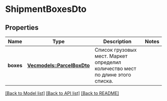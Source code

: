 # ShipmentBoxesDto

## Properties
Name | Type | Description | Notes
------------ | ------------- | ------------- | -------------
**boxes** | [**Vec<models::ParcelBoxDto>**](ParcelBoxDTO.md) | Список грузовых мест. Маркет определил количество мест по длине этого списка.  | 

[[Back to Model list]](../README.md#documentation-for-models) [[Back to API list]](../README.md#documentation-for-api-endpoints) [[Back to README]](../README.md)


